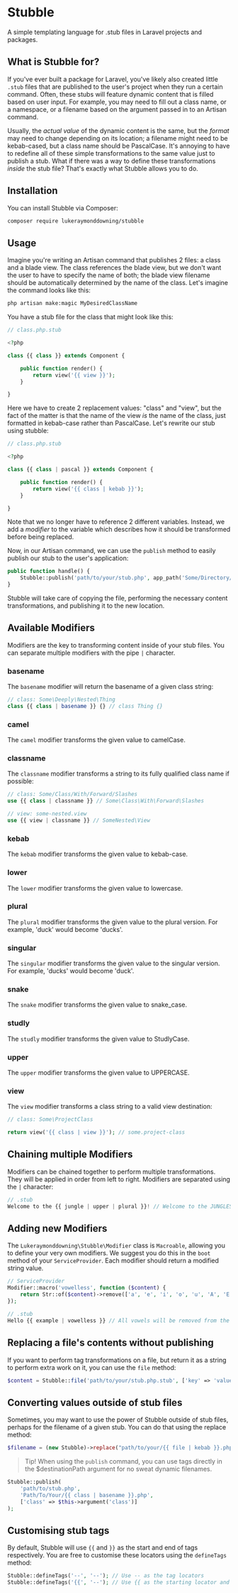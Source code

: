 # Stubble

A simple templating language for .stub files in Laravel projects and packages.

## What is Stubble for?

If you've ever built a package for Laravel, you've likely also created little `.stub` files that are published to the
user's project when they run a certain command. Often, these stubs will feature dynamic content that is filled based on
user input. For example, you may need to fill out a class name, or a namespace, or a filename based on the argument
passed in to an Artisan command. 

Usually, the *actual value* of the dynamic content is the same, but the *format* may need to change depending on its 
location; a filename might need to be kebab-cased, but a class name should be PascalCase. It's annoying to have to
redefine all of these simple transformations to the same value just to publish a stub. What if there was a way to 
define these transformations *inside* the stub file? That's exactly what Stubble allows you to do.

## Installation

You can install Stubble via Composer:

```bash
composer require lukeraymonddowning/stubble
```

## Usage

Imagine you're writing an Artisan command that publishes 2 files: a class and a blade view. The class references the 
blade view, but we don't want the user to have to specify the name of both; the blade view filename should be automatically
determined by the name of the class. Let's imagine the command looks like this:

```bash
php artisan make:magic MyDesiredClassName
```

You have a stub file for the class that might look like this:

```php
// class.php.stub

<?php

class {{ class }} extends Component {

    public function render() {
        return view('{{ view }}');
    }

}
```

Here we have to create 2 replacement values: "class" and "view", but the fact of the matter is that the name of the view
*is* the name of the class, just formatted in kebab-case rather than PascalCase. Let's rewrite our stub using stubble:

```php
// class.php.stub

<?php

class {{ class | pascal }} extends Component {

    public function render() {
        return view('{{ class | kebab }}');
    }

}
```

Note that we no longer have to reference 2 different variables. Instead, we add a *modifier* to the variable which 
describes how it should be transformed before being replaced. 

Now, in our Artisan command, we can use the `publish` method to easily publish our stub to the user's application:

```php
public function handle() {
    Stubble::publish('path/to/your/stub.php', app_path('Some/Directory/File.php'), ['class' => $this->argument('name')]);
}
```

Stubble will take care of copying the file, performing the necessary content transformations, and publishing it to the
new location.

## Available Modifiers

Modifiers are the key to transforming content inside of your stub files. You can separate multiple modifiers with the
pipe `|` character.

### basename

The `basename` modifier will return the basename of a given class string:

```php
// class: Some\Deeply\Nested\Thing
class {{ class | basename }} {} // class Thing {}
```

### camel

The `camel` modifier transforms the given value to camelCase.

### classname

The `classname` modifier transforms a string to its fully qualified class name if possible:

```php
// class: Some/Class/With/Forward/Slashes
use {{ class | classname }} // Some\Class\With\Forward\Slashes

// view: some-nested.view
use {{ view | classname }} // SomeNested\View
```

### kebab

The `kebab` modifier transforms the given value to kebab-case.

### lower

The `lower` modifier transforms the given value to lowercase.

### plural

The `plural` modifier transforms the given value to the plural version. For example, 'duck' would become 'ducks'.

### singular

The `singular` modifier transforms the given value to the singular version. For example, 'ducks' would become 'duck'.

### snake

The `snake` modifier transforms the given value to snake_case.

### studly

The `studly` modifier transforms the given value to StudlyCase.

### upper

The `upper` modifier transforms the given value to UPPERCASE.

### view

The `view` modifier transforms a class string to a valid view destination:

```php
// class: Some\ProjectClass

return view('{{ class | view }}'); // some.project-class
```

## Chaining multiple Modifiers

Modifiers can be chained together to perform multiple transformations. They will be applied in order from left to right.
Modifiers are separated using the `|` character:

```php
// .stub
Welcome to the {{ jungle | upper | plural }}! // Welcome to the JUNGLES!
```

## Adding new Modifiers

The `Lukeraymonddowning\Stubble\Modifier` class is `Macroable`, allowing you to define your very own modifiers. We 
suggest you do this in the `boot` method of your `ServiceProvider`. Each modifier should return a modified string
value.

```php
// ServiceProvider
Modifier::macro('vowelless', function ($content) {
    return Str::of($content)->remove(['a', 'e', 'i', 'o', 'u', 'A', 'E', 'I', 'O', 'U'])->__toString();
});

// .stub
Hello {{ example | vowelless }} // All vowels will be removed from the value of 'example'
```

## Replacing a file's contents without publishing

If you want to perform tag transformations on a file, but return it as a string to perform extra work on it, you can
use the `file` method:

```php
$content = Stubble::file('path/to/your/stub.php.stub', ['key' => 'value']);
```

## Converting values outside of stub files

Sometimes, you may want to use the power of Stubble outside of stub files, perhaps for the filename of a given stub.
You can do that using the replace method:

```php
$filename = (new Stubble)->replace("path/to/your/{{ file | kebab }}.php", ['file' => $this->argument('name')]);
```

> Tip! When using the `publish` command, you can use tags directly in the $destinationPath argument for no sweat 
> dynamic filenames.

```php
Stubble::publish(
    'path/to/stub.php',
    'Path/To/Your/{{ class | basename }}.php',
    ['class' => $this->argument('class')]
);
```

## Customising stub tags

By default, Stubble will use `{{` and `}}` as the start and end of tags respectively. You are free to customise these
locators using the `defineTags` method:

```php
Stubble::defineTags('--', '--'); // Use -- as the tag locators
Stubble::defineTags('{{', '--'); // Use {{ as the starting locator and -- as the ending locator
```
